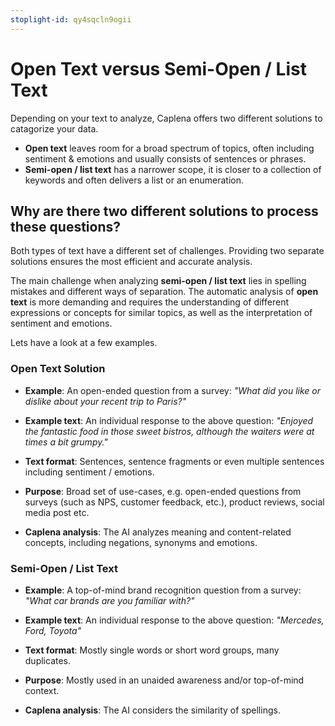```yaml
---
stoplight-id: qy4sqcln9ogii
---
```


# Open Text versus Semi-Open / List Text
Depending on your text to analyze, Caplena offers two different solutions to catagorize your data.

- **Open text** leaves room for a broad spectrum of topics, often including sentiment & emotions and usually consists of sentences or phrases.
- **Semi-open / list text** has a narrower scope, it is closer to a collection of keywords and often delivers a list or an enumeration. 

## Why are there two different solutions to process these questions?
Both types of text have a different set of challenges. Providing two separate solutions ensures the most efficient and accurate analysis. 

The main challenge when analyzing **semi-open / list text** lies in spelling mistakes and different ways of separation. The automatic analysis of **open text** is more demanding and requires the understanding of different expressions or concepts for similar topics, as well as the interpretation of sentiment and emotions.

Lets have a look at a few examples.

### Open Text Solution
- **Example**: An open-ended question from a survey: *"What did you like or dislike about your recent trip to Paris?"*

- **Example text**: An individual response to the above question: *"Enjoyed the fantastic food in those sweet bistros, although the waiters were at times a bit grumpy."* 

- **Text format**: Sentences, sentence fragments or even multiple sentences including sentiment / emotions.

- **Purpose**: Broad set of use-cases, e.g. open-ended questions from surveys (such as NPS, customer feedback, etc.), product reviews, social media post etc.

- **Caplena analysis**: The AI analyzes meaning and content-related concepts, including negations, synonyms and emotions.

### Semi-Open / List Text
- **Example**: A top-of-mind brand recognition question from a survey: *"What car brands are you familiar with?"*

- **Example text**: An individual response to the above question: *"Mercedes, Ford, Toyota"*

- **Text format**: Mostly single words or short word groups, many duplicates.

- **Purpose**: Mostly used in an unaided awareness and/or top-of-mind context.

- **Caplena analysis**: The AI considers the similarity of spellings.
